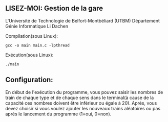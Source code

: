 ## LISEZ-MOI: Gestion de la gare

L'Université de Technologie de Belfort-Montbéliard (UTBM)
Département Génie Informatique
Li Dachen

Compilation(sous Linux):
```
gcc -o main main.c -lpthread
```
Exécution(sous Linux):
```
./main
```

## Configuration:

En début de l'exécution du programme, vous pouvez saisir les nombres de train de chaque type et de chaque sens dans le terminal(à cause de la capacité ces nombres doivent être inférieur ou égale à 20). Après, vous devez choisir si vous voulez ajouter les nouveaux trains aléatoires ou pas après le lancement du programme (1=oui, 0=non).
